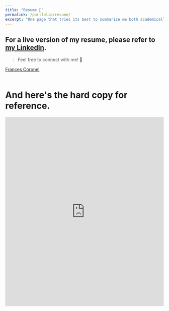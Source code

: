 ```yaml
---
title: "Resume 📄"
permalink: /portfolio/resume/
excerpt: "One page that tries its best to summarize me both academically and professionally. Hah."
---
```


<h2>For a live version of my resume, please refer to <a href="http://linkedin.com/in/fvcproductions" target="_blank">my LinkedIn</a>.</h2>

> Feel free to connect with me! 👥

<script type="text/javascript" src="https://platform.linkedin.com/badges/js/profile.js" aync></script>
<div class="LI-profile-badge"  data-version="v1" data-size="medium" data-locale="en_US" data-type="vertical" data-theme="light" data-vanity="fvcproductions"><a class="LI-simple-link" href='https://www.linkedin.com/in/fvcproductions?trk=profile-badge'>Frances Coronel</a></div>

<br>

# And here's the hard copy for reference.

<iframe class="scribd_iframe_embed" src="https://www.scribd.com/embeds/324348340/content?start_page=1&view_mode=scroll&access_key=key-WoN8XzkEzwtXxpGBkwM1&show_recommendations=true" data-auto-height="false" data-aspect-ratio="0.7729220222793488" scrolling="no" id="doc_50901" width="100%" height="600" frameborder="0"></iframe>
